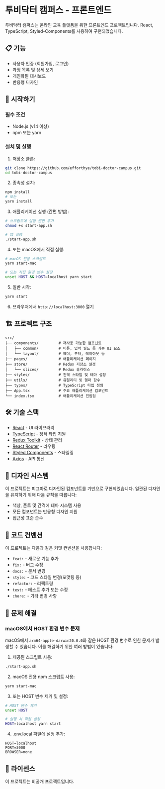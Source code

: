 # 투비닥터 캠퍼스 - 프론트엔드

투비닥터 캠퍼스는 온라인 교육 플랫폼을 위한 프론트엔드 프로젝트입니다. React, TypeScript, Styled-Components를 사용하여 구현되었습니다.

## 📋 기능

- 사용자 인증 (회원가입, 로그인)
- 과정 목록 및 상세 보기
- 개인화된 대시보드
- 반응형 디자인

## 🚀 시작하기

### 필수 조건

- Node.js (v14 이상)
- npm 또는 yarn

### 설치 및 실행

1. 저장소 클론:
```bash
git clone https://github.com/efforthye/tobi-doctor-campus.git
cd tobi-doctor-campus
```

2. 종속성 설치:
```bash
npm install
# 또는
yarn install
```

3. 애플리케이션 실행 (간편 방법):
```bash
# 스크립트에 실행 권한 추가
chmod +x start-app.sh

# 앱 실행
./start-app.sh
```

4. 또는 macOS에서 직접 실행:
```bash
# macOS 전용 스크립트
yarn start-mac

# 또는 직접 환경 변수 설정
unset HOST && HOST=localhost yarn start
```

5. 일반 시작:
```bash
yarn start
```

6. 브라우저에서 `http://localhost:3000` 열기

## 🏗️ 프로젝트 구조

```
src/
├── components/         # 재사용 가능한 컴포넌트 
│   ├── common/         # 버튼, 입력 필드 등 기본 UI 요소
│   └── layout/         # 헤더, 푸터, 레이아웃 등
├── pages/              # 애플리케이션 페이지
├── store/              # Redux 저장소 설정
│   └── slices/         # Redux 슬라이스
├── styles/             # 전역 스타일 및 테마 설정
├── utils/              # 유틸리티 및 헬퍼 함수
├── types/              # TypeScript 타입 정의
├── App.tsx             # 주요 애플리케이션 컴포넌트
└── index.tsx           # 애플리케이션 진입점
```

## 🛠️ 기술 스택

- [React](https://reactjs.org/) - UI 라이브러리
- [TypeScript](https://www.typescriptlang.org/) - 정적 타입 지원
- [Redux Toolkit](https://redux-toolkit.js.org/) - 상태 관리
- [React Router](https://reactrouter.com/) - 라우팅
- [Styled Components](https://styled-components.com/) - 스타일링
- [Axios](https://axios-http.com/) - API 통신

## 📱 디자인 시스템

이 프로젝트는 피그마로 디자인된 컴포넌트를 기반으로 구현되었습니다. 일관된 디자인을 유지하기 위해 다음 규칙을 따릅니다:

- 색상, 폰트 및 간격에 테마 시스템 사용
- 모든 컴포넌트는 반응형 디자인 지원
- 접근성 표준 준수

## 🔄 코드 컨벤션

이 프로젝트는 다음과 같은 커밋 컨벤션을 사용합니다:

- `feat:` - 새로운 기능 추가
- `fix:` - 버그 수정
- `docs:` - 문서 변경
- `style:` - 코드 스타일 변경(포맷팅 등)
- `refactor:` - 리팩토링
- `test:` - 테스트 추가 또는 수정
- `chore:` - 기타 변경 사항

## 🔧 문제 해결

### macOS에서 HOST 환경 변수 문제

macOS에서 `arm64-apple-darwin20.0.0`와 같은 HOST 환경 변수로 인한 문제가 발생할 수 있습니다. 이를 해결하기 위한 여러 방법이 있습니다:

1. 제공된 스크립트 사용:
```bash
./start-app.sh
```

2. macOS 전용 npm 스크립트 사용:
```bash
yarn start-mac
```

3. 또는 HOST 변수 제거 및 설정:
```bash
# HOST 변수 제거
unset HOST

# 실행 시 직접 설정
HOST=localhost yarn start
```

4. .env.local 파일에 설정 추가:
```
HOST=localhost
PORT=3000
BROWSER=none
```

## 📝 라이센스

이 프로젝트는 비공개 프로젝트입니다.